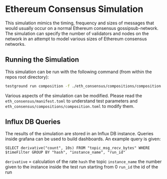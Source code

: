 # Ethereum Consensus Simulation

This simulation mimics the timing, frequency and sizes of messages that would usually
occur on a normal Ethereum consensus gossipsub-network. The simulation can
specify the number of validators and nodes on the network in an attempt to
model various sizes of Ethereum consensus networks.

## Running the Simulation

This simulation can be run with the following command (from within the repos
root directory):

```sh
testground run composition -f ./eth_consensus/compositions/composition.toml --wait
```

Various aspects of the simulation can be modified. Please read the `eth_consensus/manifest.toml` to understand test parameters and `eth_consensus/compositions/composition.toml` to modify them.


## Influx DB Queries

The results of the simulation are stored in an Influx DB instance. Queries
inside grafana can be used to build dashboards. An example query is given:

`SELECT derivative("count", 10s) FROM "topic_msg_recv_bytes" WHERE $timeFilter GROUP BY "hash", "instance_name", "run_id"`

`derivative` = calculation of the rate
`hash` the topic
`instance_name` the number given to the instance inside the test run starting from 0
`run_id` the id of the run
